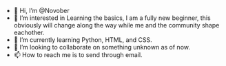 - 👋 Hi, I’m @Novober
- 👀 I’m interested in Learning the basics, I am a fully new beginner, this obviously will change along the way while me and the community shape eachother.
- 🌱 I’m currently learning Python, HTML, and CSS.
- 💞️ I’m looking to collaborate on something unknown as of now.
- 📫 How to reach me is to send through email.

<!---
Novober/Novober is a ✨ special ✨ repository because its `README.md` (this file) appears on your GitHub profile.
You can click the Preview link to take a look at your changes.
--->
